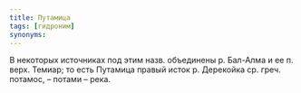 ```yaml
---
title: Путамица
tags: [гидроним]
synonyms:
---
```


В некоторых источниках под этим назв. объединены р. Бал-Алма и ее п. верх.
Темиар; то есть Путамица правый исток р. Дерекойка ср. греч. потамос, – потами –
река.

